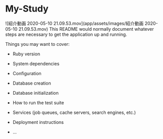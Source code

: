 # My-Study

![紹介動画 2020-05-10 21.09.53.mov](app/assets/images/紹介動画 2020-05-10 21.09.53.mov)
This README would normally document whatever steps are necessary to get the
application up and running.

Things you may want to cover:

* Ruby version

* System dependencies

* Configuration

* Database creation

* Database initialization

* How to run the test suite

* Services (job queues, cache servers, search engines, etc.)

* Deployment instructions

* ...
